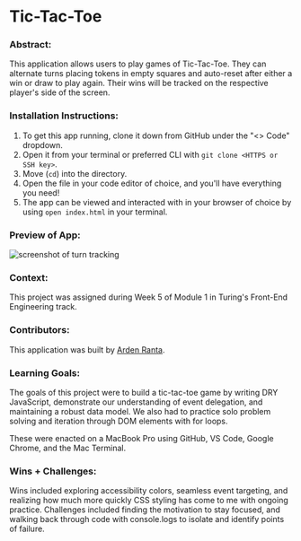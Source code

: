 # Tic-Tac-Toe 

### Abstract:
This application allows users to play games of Tic-Tac-Toe. They can alternate turns placing tokens in empty squares and auto-reset after either a win or draw to play again. Their wins will be tracked on the respective player's side of the screen.

### Installation Instructions:
1. To get this app running, clone it down from GitHub under the "<> Code" dropdown. 
2. Open it from your terminal or preferred CLI with `git clone <HTTPS or SSH key>`. 
3. Move (`cd`) into the directory. 
4. Open the file in your code editor of choice, and you'll have everything you need! 
5. The app can be viewed and interacted with in your browser of choice by using `open index.html` in your terminal.

### Preview of App:
![screenshot of turn tracking](https://user-images.githubusercontent.com/139941423/270805391-39a7e2fb-4e3f-4261-b63a-1976d79f2424.png)

### Context:
This project was assigned during Week 5 of Module 1 in Turing's Front-End Engineering track.

### Contributors:
This application was built by [Arden Ranta](https://github.com/tenthwalker/).

### Learning Goals:
The goals of this project were to build a tic-tac-toe game by writing DRY JavaScript, demonstrate our understanding of event delegation, and maintaining a robust data model. We also had to practice solo problem solving and iteration through DOM elements with for loops.

These were enacted on a MacBook Pro using GitHub, VS Code, Google Chrome, and the Mac Terminal.

### Wins + Challenges:
Wins included exploring accessibility colors, seamless event targeting, and realizing how much more quickly CSS styling has come to me with ongoing practice. 
Challenges included finding the motivation to stay focused, and walking back through code with console.logs to isolate and identify points of failure.